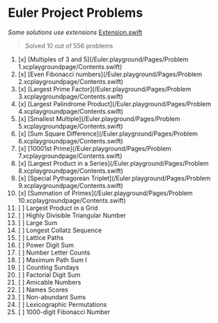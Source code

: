 # Euler Project Problems

*Some solutions use extensions* [Extension.swift](/Euler.playground/Sources/Extensions.swift)

> Solved 10 out of 556 problems

1. [x] [Multiples of 3 and 5](/Euler.playground/Pages/Problem 1.xcplaygroundpage/Contents.swift)
2. [x] [Even Fibonacci numbers](/Euler.playground/Pages/Problem 2.xcplaygroundpage/Contents.swift)
3. [x] [Largest Prime Factor](/Euler.playground/Pages/Problem 3.xcplaygroundpage/Contents.swift)
4. [x] [Largest Palindrome Product](/Euler.playground/Pages/Problem 4.xcplaygroundpage/Contents.swift)
5. [x] [Smallest Multiple](/Euler.playground/Pages/Problem 5.xcplaygroundpage/Contents.swift)
6. [x] [Sum Square Difference](/Euler.playground/Pages/Problem 6.xcplaygroundpage/Contents.swift)
7. [x] [10001st Prime](/Euler.playground/Pages/Problem 7.xcplaygroundpage/Contents.swift)
8. [x] [Largest Product in a Series](/Euler.playground/Pages/Problem 8.xcplaygroundpage/Contents.swift)
9. [x] [Special Pythagorean Triplet](/Euler.playground/Pages/Problem 9.xcplaygroundpage/Contents.swift)
10. [x] [Summation of Primes](/Euler.playground/Pages/Problem 10.xcplaygroundpage/Contents.swift)
11. [ ] Largest Product in a Grid
12. [ ] Highly Divisible Triangular Number
13. [ ] Large Sum
14. [ ] Longest Collatz Sequence
15. [ ] Lattice Paths
16. [ ] Power Digit Sum
17. [ ] Number Letter Counts
18. [ ] Maximum Path Sum I
19. [ ] Counting Sundays
20. [ ] Factorial Digit Sum
21. [ ] Amicable Numbers
22. [ ] Names Scores
23. [ ] Non-abundant Sums
24. [ ] Lexicographic Permutations
25. [ ] 1000-digit Fibonacci Number